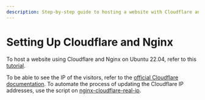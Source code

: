 ```yaml
---
description: Step-by-step guide to hosting a website with Cloudflare and Nginx on Ubuntu, including visitor IP restoration and automating Cloudflare IP updates.
---
```


# Setting Up Cloudflare and Nginx

To host a website using Cloudflare and Nginx on Ubuntu 22.04, refer to this [tutorial](https://www.digitalocean.com/community/tutorials/how-to-host-a-website-using-cloudflare-and-nginx-on-ubuntu-22-04).

To be able to see the IP of the visitors, refer to the [official Cloudflare documentation](https://developers.cloudflare.com/support/troubleshooting/restoring-visitor-ips/restoring-original-visitor-ips/). To automate the process of updating the Cloudflare IP addresses, use the script on [nginx-cloudflare-real-ip](https://github.com/ergin/nginx-cloudflare-real-ip).
